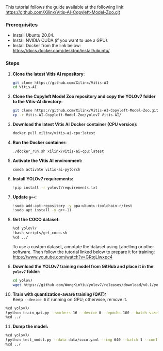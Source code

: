 This tutorial follows the guide available at the following link:  
https://github.com/Xilinx/Vitis-AI-Copyleft-Model-Zoo.git

### Prerequisites
- Install Ubuntu 20.04.
- Install NVIDIA CUDA (if you want to use a GPU).
- Install Docker from the link below:  
https://docs.docker.com/desktop/install/ubuntu/

### Steps

1. **Clone the latest Vitis AI repository:**
   ```bash
   git clone https://github.com/Xilinx/Vitis-AI
   cd Vitis-AI
   ```

2. **Clone the Copyleft Model Zoo repository and copy the YOLOv7 folder to the Vitis-AI directory:**
   ```bash
   git clone https://github.com/Xilinx/Vitis-AI-Copyleft-Model-Zoo.git
   cp -r Vitis-AI-Copyleft-Model-Zoo/yolov7 Vitis-AI/
   ```

3. **Download the latest Vitis AI Docker container (CPU version):**
   ```bash
   docker pull xilinx/vitis-ai-cpu:latest
   ```

4. **Run the Docker container:**
   ```bash
   ./docker_run.sh xilinx/vitis-ai-cpu:latest
   ```

5. **Activate the Vitis AI environment:**
   ```bash
   conda activate vitis-ai-pytorch
   ```

6. **Install YOLOv7 requirements:**
   ```bash
   !pip install -r yolov7/requirements.txt
   ```

7. **Update `g++`:**
   ```bash
   !sudo add-apt-repository -y ppa:ubuntu-toolchain-r/test
   !sudo apt install -y g++-11
   ```

8. **Get the COCO dataset:**
   ```bash
   %cd yolov7/
   !bash scripts/get_coco.sh
   %cd ../
   ```

   To use a custom dataset, annotate the dataset using LabelImg or other software. Then follow the tutorial linked below to prepare it for training:  
   https://www.youtube.com/watch?v=GRtgLlwxpc4

9. **Download the YOLOv7 training model from GitHub and place it in the `yolov7` folder:**
   ```bash
   cd yolov7 
   wget https://github.com/WongKinYiu/yolov7/releases/download/v0.1/yolov7_training.pt
   ```

10. **Train with quantization-aware training (QAT):**  
   Keep `--device 0` if running on GPU; otherwise, remove it.
   ```bash
   %cd yolov7/
   !python train_qat.py --workers 16 --device 0 --epochs 100 --batch-size 8 --data data/coco.yaml --img 640 640 --cfg cfg/training/yolov7.yaml --weights yolov7_training.pt --name yolov7-qat --hyp data/hyp.scratch.p5_qat.yaml --nndct_convert_sigmoid_to_hsigmoid --nndct_convert_silu_to_hswish 
   %cd ../
   ```

11. **Dump the model:**
   ```bash
   %cd yolov7/
   !python test_nndct.py --data data/coco.yaml --img 640 --batch 1 --conf 0.001 --iou 0.65 --device 0 --weights ../quantized/qat_09.pt --name yolov7_640_val --quant_mode test --nndct_qat --nndct_convert_sigmoid_to_hsigmoid --nndct_convert_silu_to_hswish --dump_model
   %cd ../
   ```